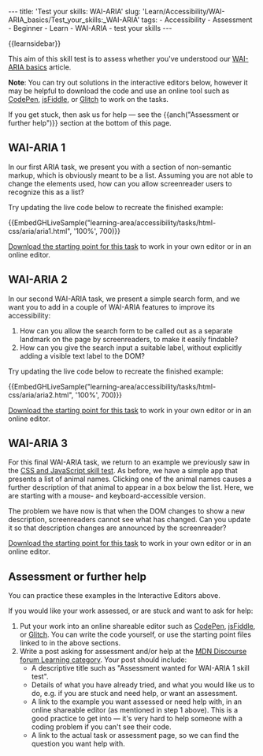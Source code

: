 --- title: 'Test your skills: WAI-ARIA' slug: 'Learn/Accessibility/WAI-ARIA_basics/Test_your_skills:\_WAI-ARIA' tags: - Accessibility - Assessment - Beginner - Learn - WAI-ARIA - test your skills ---

{{learnsidebar}}

This aim of this skill test is to assess whether you've understood our [WAI-ARIA basics](/en-US/docs/Learn/Accessibility/WAI-ARIA_basics) article.

**Note**: You can try out solutions in the interactive editors below, however it may be helpful to download the code and use an online tool such as [CodePen](https://codepen.io/), [jsFiddle](https://jsfiddle.net/), or [Glitch](https://glitch.com/) to work on the tasks.

If you get stuck, then ask us for help — see the {{anch("Assessment or further help")}} section at the bottom of this page.

## WAI-ARIA 1

In our first ARIA task, we present you with a section of non-semantic markup, which is obviously meant to be a list. Assuming you are not able to change the elements used, how can you allow screenreader users to recognize this as a list?

Try updating the live code below to recreate the finished example:

{{EmbedGHLiveSample("learning-area/accessibility/tasks/html-css/aria/aria1.html", '100%', 700)}}

[Download the starting point for this task](https://github.com/mdn/learning-area/blob/master/accessibility/tasks/html-css/aria/aria1-download.html) to work in your own editor or in an online editor.

## WAI-ARIA 2

In our second WAI-ARIA task, we present a simple search form, and we want you to add in a couple of WAI-ARIA features to improve its accessibility:

1.  How can you allow the search form to be called out as a separate landmark on the page by screenreaders, to make it easily findable?
2.  How can you give the search input a suitable label, without explicitly adding a visible text label to the DOM?

Try updating the live code below to recreate the finished example:

{{EmbedGHLiveSample("learning-area/accessibility/tasks/html-css/aria/aria2.html", '100%', 700)}}

[Download the starting point for this task](https://github.com/mdn/learning-area/blob/master/accessibility/tasks/html-css/aria/aria2-download.html) to work in your own editor or in an online editor.

## WAI-ARIA 3

For this final WAI-ARIA task, we return to an example we previously saw in the [CSS and JavaScript skill test](/en-US/docs/Learn/Accessibility/CSS_and_JavaScript/Test_your_skills:_CSS_and_JavaScript_accessibility). As before, we have a simple app that presents a list of animal names. Clicking one of the animal names causes a further description of that animal to appear in a box below the list. Here, we are starting with a mouse- and keyboard-accessible version.

The problem we have now is that when the DOM changes to show a new description, screenreaders cannot see what has changed. Can you update it so that description changes are announced by the screenreader?

[Download the starting point for this task](https://github.com/mdn/learning-area/blob/master/accessibility/tasks/js/aria/aria-js1-download.html) to work in your own editor or in an online editor.

## Assessment or further help

You can practice these examples in the Interactive Editors above.

If you would like your work assessed, or are stuck and want to ask for help:

1.  Put your work into an online shareable editor such as [CodePen](https://codepen.io/), [jsFiddle](https://jsfiddle.net/), or [Glitch](https://glitch.com/). You can write the code yourself, or use the starting point files linked to in the above sections.
2.  Write a post asking for assessment and/or help at the <a href="https://discourse.mozilla.org/c/mdn/learn" class="external external-icon">MDN Discourse forum Learning category</a>. Your post should include:
    - A descriptive title such as "Assessment wanted for WAI-ARIA 1 skill test".
    - Details of what you have already tried, and what you would like us to do, e.g. if you are stuck and need help, or want an assessment.
    - A link to the example you want assessed or need help with, in an online shareable editor (as mentioned in step 1 above). This is a good practice to get into — it's very hard to help someone with a coding problem if you can't see their code.
    - A link to the actual task or assessment page, so we can find the question you want help with.
